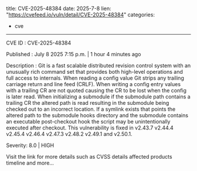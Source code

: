  
title: CVE-2025-48384
date: 2025-7-8
lien: "https://cvefeed.io/vuln/detail/CVE-2025-48384"
categories:
  - cve
---

CVE ID : CVE-2025-48384

Published :  July 8
2025
7:15 p.m. | 1 hour
4 minutes ago

Description : Git is a fast
scalable
distributed revision control system with an unusually rich command set that provides both high-level operations and full access to internals. When reading a config value
Git strips any trailing carriage return and line feed (CRLF). When writing a config entry
values with a trailing CR are not quoted
causing the CR to be lost when the config is later read. When initializing a submodule
if the submodule path contains a trailing CR
the altered path is read resulting in the submodule being checked out to an incorrect location. If a symlink exists that points the altered path to the submodule hooks directory
and the submodule contains an executable post-checkout hook
the script may be unintentionally executed after checkout. This vulnerability is fixed in v2.43.7
v2.44.4
v2.45.4
v2.46.4
v2.47.3
v2.48.2
v2.49.1
and v2.50.1.

Severity: 8.0 | HIGH

Visit the link for more details
such as CVSS details
affected products
timeline
and more...
